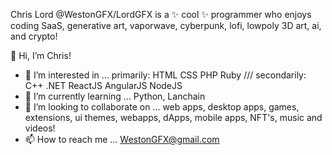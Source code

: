 Chris Lord @WestonGFX/LordGFX is a ✨ cool ✨ programmer who enjoys coding SaaS, generative art, vaporwave, cyberpunk, lofi, lowpoly 3D art, ai, and crypto!

👋 Hi, I’m Chris!

- 👀 I’m interested in ... primarily: HTML CSS PHP Ruby /// secondarily: C++ .NET ReactJS AngularJS NodeJS
- 🌱 I’m currently learning ... Python, Lanchain
- 💞️ I’m looking to collaborate on ... web apps, desktop apps, games, extensions, ui themes, webapps, dApps, mobile apps, NFT's, music and videos!
- 📫 How to reach me ... WestonGFX@gmail.com




